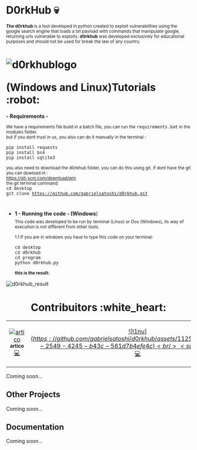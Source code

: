 #  D0rkHub :skull: 
**<sub>The d0rkhub  </sub>** <sub> is a tool developed in python created to exploit vulnerabilities using the google search engine that loads a txt payload with
commands that manipulate google, returning urls vulnerable to exploits. **d0rkhub** was developed exclusively for educational purposes and should not be used for
break the law of any country. </sub>

<h1>
  <p align='center'>

  ![d0rkhublogo](https://github.com/gabrielsatoshi/d0rkhub/assets/112598996/c49e6f31-46ac-43d4-a2d3-1e8a808a5cb7)

  </p>
(Windows and Linux)Tutorials :robot:
</h1>

 **- Requirements -**

<sub>We have a requirements file build in a batch file, you can run the <kbd>requirements.bat</kbd> in the modules folder.<br> but if you dont trust in us, you also can do it manually in the terminal : <br><br> <kbd>pip install requests<br>pip install bs4<br>pip install sqlite3 </kbd><br><br>
you also need to download the d0rkhub folder, you can do this using git. if dont have the git you can dowload in : <br>
<a>https://git-scm.com/download/win</a><br>
the git terminal command:<br>
<kbd>cd desktop<br>git clone https://github.com/gabrielsatoshi/d0rkhub.git</kbd>
</sub>

#


- **1 - Running the code - (Windows**)<br>
<sub>This code was developed to be run by terminal (Linux) or Dos (Windows), its way of execution is not different from other tools.<br><br>
1.1 If you are in windows you have to type this code on your terminal:<br><br> <kbd> cd desktop<br> cd d0rkhub <br> cd program <br> python d0rkhub.py</kbd>
<br> <br>
**this is the result:**
  </sub>
  
![d0rkhub_result](https://github.com/gabrielsatoshi/d0rkhub/assets/112598996/4ba9288c-b2bc-497b-84bd-e790d78809c8)

#


#


<h1 align="center" color="red">
Contribuitors :white_heart:
</h1>

<table align="center">
  <tr>
    <td align="center" width="300px"><a href="https://github.com/ArthurDants">

  ![artico](https://github.com/gabrielsatoshi/d0rkhub/assets/112598996/086eea19-d4d6-4261-93ed-b7968bdbacee)
  <br /><sub><b>artico</b></sub></a><br /><a href="https://github.com/ArthurDants" title="Code">💻</a></td>
    
  <td align="center"><a href="https://github.com/gabrielsatoshi">
  
  ![l1nu$](https://github.com/gabrielsatoshi/d0rkhub/assets/112598996/e4749a1b-2549-4245-b43c-561d7b4efe4c)
<br /><sub><b>l1nu$</b></sub></a><br /><a href="z" title="Answering Questions"></a> <a href="https://github.com/gabrielsatoshi" title="Code">💻</a> <a href="https://github.com/gabrielsatoshi" title="Documentation"></a> </td>
  </tr>
</table>
Coming soon...

## Other Projects

Coming soon...


## Documentation

Coming soon...


